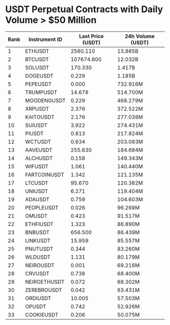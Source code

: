 # USDT Perpetual Contracts with Daily Volume > $50 Million

| Rank | Instrument ID | Last Price (USDT) | 24h Volume (USDT) |
|------|---------------|-------------------|-------------------|
| 1 | ETHUSDT | 2560.110 | 13.865B |
| 2 | BTCUSDT | 107674.600 | 12.032B |
| 3 | SOLUSDT | 170.330 | 1.417B |
| 4 | DOGEUSDT | 0.229 | 1.185B |
| 5 | PEPEUSDT | 0.000 | 732.916M |
| 6 | TRUMPUSDT | 14.678 | 514.700M |
| 7 | MOODENGUSDT | 0.229 | 468.279M |
| 8 | XRPUSDT | 2.376 | 372.522M |
| 9 | KAITOUSDT | 2.176 | 277.038M |
| 10 | SUIUSDT | 3.922 | 274.431M |
| 11 | PIUSDT | 0.813 | 217.824M |
| 12 | WCTUSDT | 0.634 | 203.083M |
| 13 | AAVEUSDT | 255.630 | 184.684M |
| 14 | ALCHUSDT | 0.158 | 149.343M |
| 15 | WIFUSDT | 1.061 | 140.440M |
| 16 | FARTCOINUSDT | 1.342 | 121.135M |
| 17 | LTCUSDT | 95.670 | 120.382M |
| 18 | UNIUSDT | 6.271 | 119.404M |
| 19 | ADAUSDT | 0.759 | 104.603M |
| 20 | PEOPLEUSDT | 0.026 | 96.269M |
| 21 | OMUSDT | 0.423 | 91.517M |
| 22 | ETHFIUSDT | 1.323 | 86.890M |
| 23 | BNBUSDT | 656.500 | 86.439M |
| 24 | LINKUSDT | 15.959 | 85.557M |
| 25 | PNUTUSDT | 0.344 | 83.260M |
| 26 | WLDUSDT | 1.131 | 80.179M |
| 27 | NEIROUSDT | 0.001 | 69.216M |
| 28 | CRVUSDT | 0.738 | 68.400M |
| 29 | NEIROETHUSDT | 0.072 | 68.302M |
| 30 | ZEREBROUSDT | 0.042 | 63.431M |
| 31 | ORDIUSDT | 10.005 | 57.503M |
| 32 | OPUSDT | 0.742 | 52.926M |
| 33 | COOKIEUSDT | 0.206 | 50.075M |
